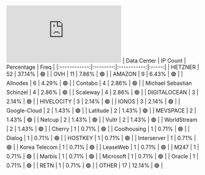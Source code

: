 ![Diagramm](https://github.com/111STAVR111/props/blob/main/Celestia/Testnet/Decentralization/1/README.md)
| Data Center | IP Count | Percentage | Freq |
|:------------:|:--------:|:-----------:|:-----:|
| HETZNER | 52 | 37.14% | 🟢 |
| OVH | 11 | 7.86% | 🟢 |
| AMAZON | 9 | 6.43% | 🟢 |
| Allnodes | 6 | 4.29% | 🟢 |
| Contabo | 4 | 2.86% | 🟢 |
| Michael Sebastian Schinzel | 4 | 2.86% | 🟢 |
| Scaleway | 4 | 2.86% | 🟢 |
| DIGITALOCEAN | 3 | 2.14% | 🟢 |
| HIVELOCITY | 3 | 2.14% | 🟢 |
| IONOS | 3 | 2.14% | 🟢 |
| Google-Cloud | 2 | 1.43% | 🟢 |
| Latitude | 2 | 1.43% | 🟢 |
| MEVSPACE | 2 | 1.43% | 🟢 |
| Netcup | 2 | 1.43% | 🟢 |
| Vultr | 2 | 1.43% | 🟢 |
| WorldStream | 2 | 1.43% | 🟢 |
| Cherry | 1 | 0.71% | 🟢 |
| Coolhousing | 1 | 0.71% | 🟢 |
| Dialog | 1 | 0.71% | 🟢 |
| HOSTKEY | 1 | 0.71% | 🟢 |
| Interserver | 1 | 0.71% | 🟢 |
| Korea Telecom | 1 | 0.71% | 🟢 |
| LeaseWeb | 1 | 0.71% | 🟢 |
| M247 | 1 | 0.71% | 🟢 |
| Marbis | 1 | 0.71% | 🟢 |
| Microsoft | 1 | 0.71% | 🟢 |
| Oracle | 1 | 0.71% | 🟢 |
| RETN | 1 | 0.71% | 🟢 |
| OTHER | 17 | 12.14% | 🟢 |